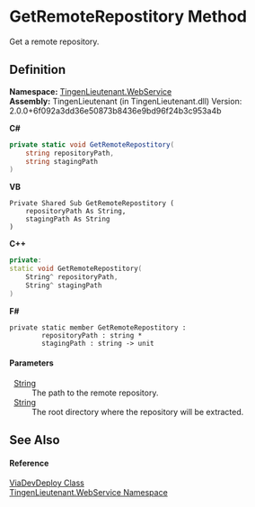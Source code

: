 # GetRemoteRepostitory Method


Get a remote repository.



## Definition
**Namespace:** <a href="fc700f7d-9d7b-2ccf-ed8a-45c33dbca259">TingenLieutenant.WebService</a>  
**Assembly:** TingenLieutenant (in TingenLieutenant.dll) Version: 2.0.0+6f092a3dd36e50873b8436e9bd96f24b3c953a4b

**C#**
``` C#
private static void GetRemoteRepostitory(
	string repositoryPath,
	string stagingPath
)
```
**VB**
``` VB
Private Shared Sub GetRemoteRepostitory ( 
	repositoryPath As String,
	stagingPath As String
)
```
**C++**
``` C++
private:
static void GetRemoteRepostitory(
	String^ repositoryPath, 
	String^ stagingPath
)
```
**F#**
``` F#
private static member GetRemoteRepostitory : 
        repositoryPath : string * 
        stagingPath : string -> unit 
```



#### Parameters
<dl><dt>  <a href="https://learn.microsoft.com/dotnet/api/system.string" target="_blank" rel="noopener noreferrer">String</a></dt><dd>The path to the remote repository.</dd><dt>  <a href="https://learn.microsoft.com/dotnet/api/system.string" target="_blank" rel="noopener noreferrer">String</a></dt><dd>The root directory where the repository will be extracted.</dd></dl>

## See Also


#### Reference
<a href="c73078a9-4db5-d10f-1cca-9c1c1139b2d0">ViaDevDeploy Class</a>  
<a href="fc700f7d-9d7b-2ccf-ed8a-45c33dbca259">TingenLieutenant.WebService Namespace</a>  
